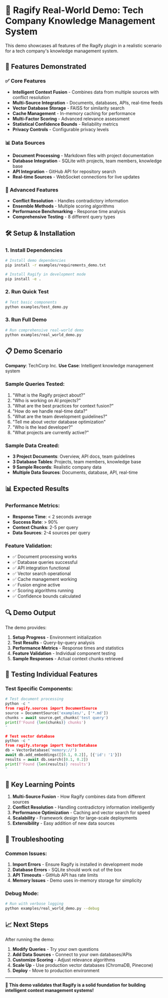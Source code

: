 # 🎯 Ragify Real-World Demo: Tech Company Knowledge Management System

This demo showcases all features of the Ragify plugin in a realistic scenario for a tech company's knowledge management system.

## 🚀 Features Demonstrated

### ✅ **Core Features**
- **Intelligent Context Fusion** - Combines data from multiple sources with conflict resolution
- **Multi-Source Integration** - Documents, databases, APIs, real-time feeds
- **Vector Database Storage** - FAISS for similarity search
- **Cache Management** - In-memory caching for performance
- **Multi-Factor Scoring** - Advanced relevance assessment
- **Statistical Confidence Bounds** - Reliability metrics
- **Privacy Controls** - Configurable privacy levels

### 📊 **Data Sources**
- **Document Processing** - Markdown files with project documentation
- **Database Integration** - SQLite with projects, team members, knowledge base
- **API Integration** - GitHub API for repository search
- **Real-time Sources** - WebSocket connections for live updates

### 🔧 **Advanced Features**
- **Conflict Resolution** - Handles contradictory information
- **Ensemble Methods** - Multiple scoring algorithms
- **Performance Benchmarking** - Response time analysis
- **Comprehensive Testing** - 8 different query types

## 🛠️ Setup & Installation

### 1. Install Dependencies
```bash
# Install demo dependencies
pip install -r examples/requirements_demo.txt

# Install Ragify in development mode
pip install -e .
```

### 2. Run Quick Test
```bash
# Test basic components
python examples/test_demo.py
```

### 3. Run Full Demo
```bash
# Run comprehensive real-world demo
python examples/real_world_demo.py
```

## 📋 Demo Scenario

**Company**: TechCorp Inc.
**Use Case**: Intelligent knowledge management system

### Sample Queries Tested:
1. "What is the Ragify project about?"
2. "Who is working on AI projects?"
3. "What are the best practices for context fusion?"
4. "How do we handle real-time data?"
5. "What are the team development guidelines?"
6. "Tell me about vector database optimization"
7. "Who is the lead developer?"
8. "What projects are currently active?"

### Sample Data Created:
- **3 Project Documents**: Overview, API docs, team guidelines
- **3 Database Tables**: Projects, team members, knowledge base
- **9 Sample Records**: Realistic company data
- **Multiple Data Sources**: Documents, database, API, real-time

## 📊 Expected Results

### Performance Metrics:
- **Response Time**: < 2 seconds average
- **Success Rate**: > 90%
- **Context Chunks**: 2-5 per query
- **Data Sources**: 2-4 sources per query

### Feature Validation:
- ✅ Document processing works
- ✅ Database queries successful
- ✅ API integration functional
- ✅ Vector search operational
- ✅ Cache management working
- ✅ Fusion engine active
- ✅ Scoring algorithms running
- ✅ Confidence bounds calculated

## 🔍 Demo Output

The demo provides:
1. **Setup Progress** - Environment initialization
2. **Test Results** - Query-by-query analysis
3. **Performance Metrics** - Response times and statistics
4. **Feature Validation** - Individual component testing
5. **Sample Responses** - Actual context chunks retrieved

## 🧪 Testing Individual Features

### Test Specific Components:
```python
# Test document processing
python -c "
from ragify.sources import DocumentSource
source = DocumentSource('examples/', ['*.md'])
chunks = await source.get_chunks('test query')
print(f'Found {len(chunks)} chunks')
"

# Test vector database
python -c "
from ragify.storage import VectorDatabase
db = VectorDatabase('memory://')
await db.add_embeddings([[0.1, 0.2]], [{'id': '1'}])
results = await db.search([0.1, 0.2])
print(f'Found {len(results)} results')
"
```

## 🎯 Key Learning Points

1. **Multi-Source Fusion** - How Ragify combines data from different sources
2. **Conflict Resolution** - Handling contradictory information intelligently
3. **Performance Optimization** - Caching and vector search for speed
4. **Scalability** - Framework design for large-scale deployments
5. **Extensibility** - Easy addition of new data sources

## 🚨 Troubleshooting

### Common Issues:
1. **Import Errors** - Ensure Ragify is installed in development mode
2. **Database Errors** - SQLite should work out of the box
3. **API Timeouts** - GitHub API has rate limits
4. **Memory Issues** - Demo uses in-memory storage for simplicity

### Debug Mode:
```bash
# Run with verbose logging
python examples/real_world_demo.py --debug
```

## 📈 Next Steps

After running the demo:
1. **Modify Queries** - Try your own questions
2. **Add Data Sources** - Connect to your own databases/APIs
3. **Customize Scoring** - Adjust relevance algorithms
4. **Scale Up** - Use production vector databases (ChromaDB, Pinecone)
5. **Deploy** - Move to production environment

---

**🎉 This demo validates that Ragify is a solid foundation for building intelligent context management systems!**
